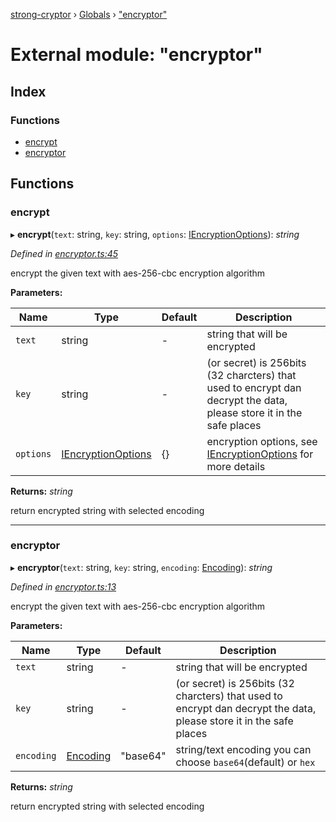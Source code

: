 [strong-cryptor](../README.md) › [Globals](../globals.md) › ["encryptor"](_encryptor_.md)

# External module: "encryptor"

## Index

### Functions

* [encrypt](_encryptor_.md#encrypt)
* [encryptor](_encryptor_.md#encryptor)

## Functions

###  encrypt

▸ **encrypt**(`text`: string, `key`: string, `options`: [IEncryptionOptions](../interfaces/_typings_interface_index_.iencryptionoptions.md)): *string*

*Defined in [encryptor.ts:45](https://github.com/RizkyArifNur/strong-cryptor/blob/6f3177b/src/encryptor.ts#L45)*

encrypt the given text with aes-256-cbc encryption algorithm

**Parameters:**

Name | Type | Default | Description |
------ | ------ | ------ | ------ |
`text` | string | - | string that will be encrypted |
`key` | string | - | (or secret) is 256bits (32 charcters) that used to encrypt dan decrypt the data, please store it in the safe places |
`options` | [IEncryptionOptions](../interfaces/_typings_interface_index_.iencryptionoptions.md) |  {} | encryption options, see [IEncryptionOptions](../interfaces/_typings_interface_index_.iencryptionoptions.md) for more details |

**Returns:** *string*

return encrypted string with selected encoding

___

###  encryptor

▸ **encryptor**(`text`: string, `key`: string, `encoding`: [Encoding](_typings_index_.md#encoding)): *string*

*Defined in [encryptor.ts:13](https://github.com/RizkyArifNur/strong-cryptor/blob/6f3177b/src/encryptor.ts#L13)*

encrypt the given text with aes-256-cbc encryption algorithm

**Parameters:**

Name | Type | Default | Description |
------ | ------ | ------ | ------ |
`text` | string | - | string that will be encrypted |
`key` | string | - | (or secret) is 256bits (32 charcters) that used to encrypt dan decrypt the data, please store it in the safe places |
`encoding` | [Encoding](_typings_index_.md#encoding) | "base64" | string/text encoding you can choose `base64`(default) or `hex` |

**Returns:** *string*

return encrypted string with selected encoding
